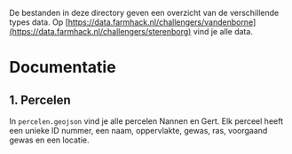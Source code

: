 De bestanden in deze directory geven een overzicht van de verschillende types data. Op [https://data.farmhack.nl/challengers/vandenborne](https://data.farmhack.nl/challengers/sterenborg) vind je alle data.

# Documentatie

## 1. Percelen

In `percelen.geojson` vind je alle percelen Nannen en Gert. Elk perceel heeft een unieke ID nummer, een naam, oppervlakte, gewas, ras, voorgaand gewas en een locatie.